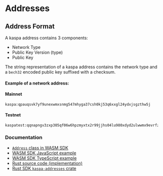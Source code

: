 # Addresses

## Address Format

A kaspa address contains 3 components:
- Network Type
- Public Key Version (type)
- Public Key

The string representation of a kaspa address contains the network type and a `bech32` encoded public key suffixed with a checksum.

#### Example of a network address:

#### Mainnet
```
kaspa:qpauqsvk7yf9unexwmxsnmg547mhyga37csh0kj53q6xxgl24ydxjsgzthw5j
```

#### Testnet
```
kaspatest:qqnapngv3zxp305qf06w6hpzmyxtx2r99jjhs04lu980xdyd2ulwwmx9evrfz
```

### Documentation
- [`Address` class in WASM SDK](https://kaspa.aspectron.org/docs/classes/Address.html)
- [WASM SDK JavaScript example](https://github.com/kaspanet/rusty-kaspa/blob/master/wasm/examples/nodejs/javascript/general/addresses.js)
- [WASM SDK TypeScript example](https://github.com/kaspanet/rusty-kaspa/blob/master/wasm/examples/nodejs/typescript/src/address.ts)
- [Rust source code (implementation)](https://github.com/kaspanet/rusty-kaspa/blob/master/crypto/addresses/src/lib.rs)
- [Rust SDK `kaspa-addresses` crate](https://docs.rs/kaspa-addresses/) 
